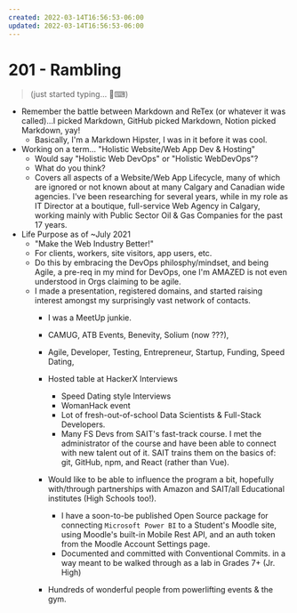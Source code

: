 ```yaml
---
created: 2022-03-14T16:56:53-06:00
updated: 2022-03-14T16:56:53-06:00
---
```

# 201 - Rambling

>  (just started typing... 💩⌨)

- Remember the battle between Markdown and ReTex
  (or whatever it was called)...I picked Markdown,
  GitHub picked Markdown, Notion picked Markdown, yay!
    - Basically, I'm a Markdown Hipster, I was in it before it was cool.
- Working on a term... "Holistic Website/Web App Dev & Hosting"
    - Would say "Holistic Web DevOps" or "Holistic WebDevOps"?
    - What do you think?
    - Covers all aspects of a Website/Web App Lifecycle,
      many of which are ignored or not known about at many
      Calgary and Canadian wide agencies. I've been researching
      for several years, while in my role as IT Director at a 
      boutique, full-service Web Agency in Calgary, working
      mainly with Public Sector Oil & Gas Companies for 
      the past 17 years.
- Life Purpose as of ~July 2021
   - "Make the Web Industry Better!"
   - For clients, workers, site visitors, app users, etc.
   - Do this by embracing the DevOps philosphy/mindset,
     and being Agile, a pre-req in my mind for DevOps,
     one I'm AMAZED is not even understood in Orgs
     claiming to be agile.
   - I made a presentation, registered domains, and
    started raising interest amongst my surprisingly 
    vast network of contacts.
      - I was a MeetUp junkie.
      - CAMUG, ATB Events, Benevity, Solium (now ???),
      - Agile, Developer, Testing, Entrepreneur, Startup,
        Funding, Speed Dating, 
     - Hosted table at HackerX Interviews
        - Speed Dating style Interviews
        - WomanHack event
        - Lot of fresh-out-of-school Data Scientists
          & Full-Stack Developers.
       - Many FS Devs from SAIT's fast-track course.
         I met the administrator of the course and 
         have been able to connect with new talent
         out of it. SAIT trains them on the basics of:
         git, GitHub, npm, and React (rather than Vue).
      - Would like to be able to influence the program a bit, 
         hopefully with/through partnerships with Amazon
         and SAIT/all Educational institutes (High Schools too!).
         - I have a soon-to-be published Open Source
           package for connecting `Microsoft Power BI`
           to a Student's Moodle site, using Moodle's
           built-in Mobile Rest API, and an auth token
           from the Moodle Account Settings page.
         - Documented and committed with Conventional Commits.
           in a way meant to be walked through as a lab in
           Grades 7+ (Jr. High)

     - Hundreds of wonderful people from powerlifting events & the gym.

 